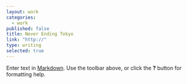 ```yaml
---
layout: work
categories: 
  - work
published: false
title: Never Ending Tokyo
link: "http://"
type: writing
selected: true
---
```




Enter text in [Markdown](http://daringfireball.net/projects/markdown/). Use the toolbar above, or click the **?** button for formatting help.
